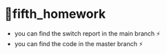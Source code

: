 # 🚀fifth_homework

- you can find the switch report in the main branch ⚡️
- you can find the code in the master branch ⚡️
